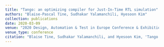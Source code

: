 ```yaml
---
title: "Tango: an optimizing compiler for Just-In-Time RTL simulation"
authors: "Blaise-Pascal Tine, Sudhakar Yalamanchili, Hyesoon Kim"
collection: publications
date: 2020-03-09
venue: "2020 Design, Automation & Test in Europe Conference & Exhibition (DATE)"
venue_type: conference
citation: "Blaise Tine, Sudhakar Yalamanchili, and Hyesoon Kim, 'Tango: An Optimizing Compiler for Just-In-Time RTL Simulation,' in 2020 Design, Automation & Test in Europe Conference & Exhiition (DATE), 2020, pp. 157-162, doi: 10.23919/DATE48585.2020.9116253."
---
```

